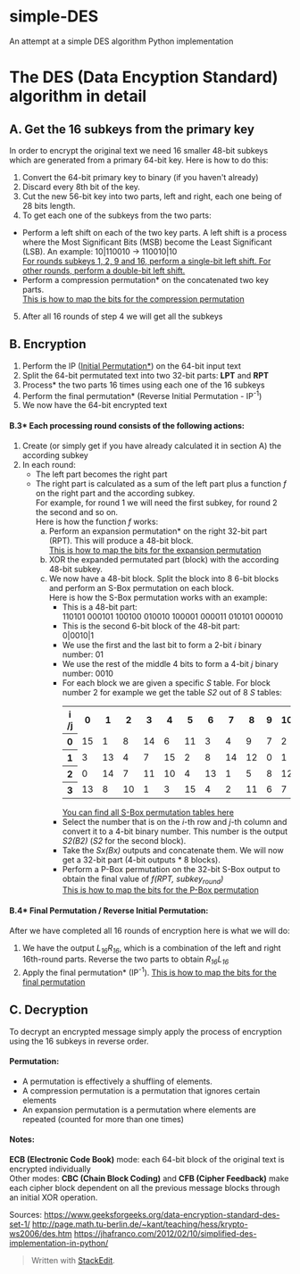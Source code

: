 # simple-DES
An attempt at a simple DES algorithm Python implementation

# The DES (Data Encyption Standard) algorithm in detail
## A. Get the 16 subkeys from the primary key
In order to encrypt the original text we need 16 smaller 48-bit subkeys which are generated from a primary 64-bit key.
Here is how to do this:
1. Convert the 64-bit primary key to binary (if you haven't already)
2. Discard every 8th bit of the key.
3. Cut the new 56-bit key into two parts, left and right, each one being of 28 bits length.
4. To get each one of the subkeys from the two parts:
- Perform a left shift on each of the two key parts. A left shift is a process where the Most Significant Bits (MSB) become the Least Significant (LSB).
An example:
10|110010 -> 110010|10<br>
[For rounds subkeys 1, 2, 9 and 16, perform a single-bit left shift.
For other rounds, perform a double-bit left shift.](https://media.geeksforgeeks.org/wp-content/uploads/666-2.png)
- Perform a compression permutation* on the concatenated two key parts.<br>
[This is how to map the bits for the compression permutation](https://media.geeksforgeeks.org/wp-content/uploads/777.png)
5. After all 16 rounds of step 4 we will get all the subkeys

## B. Encryption
1. Perform the IP ([Initial Permutation*](https://media.geeksforgeeks.org/wp-content/uploads/444-3.png)) on the 64-bit input text
2. Split the 64-bit permutated text into two 32-bit parts: **LPT** and **RPT**
3. Process* the two parts 16 times using each one of the 16 subkeys
4. Perform the final permutation* (Reverse Initial Permutation - IP<sup>-1</sup>)
5. We now have the 64-bit encrypted text 

#### B.3* Each processing round consists of the following actions:
<ol>
<li>Create (or simply get if you have already calculated it in section A) the according subkey</li>
<li>
In each round:
<ul>
<li>The left part becomes the right part</li>
<li>The right part is calculated as a sum of the left part plus a function <i>f</i> on the right part and the according subkey. <br>
For example, for round 1 we will need the first subkey, for round 2 the second and so on. <br>
Here is how the function <i>f</i> works:
<ol type='a'>
<li>Perform an expansion permutation* on the right 32-bit part (RPT). This will produce a 48-bit block. <br>
<a href="https://www.tutorialspoint.com/cryptography/images/des_specification.jpg">This is how to map the bits for the expansion permutation</a>
</li>
<li>XOR the expanded permutated part (block) with the according 48-bit subkey.</li>
<li>We now have a 48-bit block. Split the block into 8 6-bit blocks and perform an S-Box permutation on each block. <br>
Here  is how the S-Box permutation works with an example:
<ul>
<li>This is a 48-bit part:<br>
110101 000101 100100 010010 100001 000011 010101 000010</li>
<li>This is the second 6-bit block of the 48-bit part:<br>
0|0010|1 <br></li>
<li>We use the first and the last bit to form a 2-bit <i>i</i> binary number: 01</li>
<li>We use the rest of the middle 4 bits to form a 4-bit <i>j</i> binary number: 0010</li>
<li>For each block we are given a specific <i>S</i> table. For block number 2 for example we get the table <i>S2</i> out of 8 <i>S</i> tables:
<table>
<tr>
<th>i /j</th>
<th>0</th>
<th>1</th>
<th>2</th>
<th>3</th>
<th>4</th>
<th>5</th>
<th>6</th>
<th>7</th>
<th>8</th>
<th>9</th>
<th>10</th>
<th>11</th>
<th>12</th>
<th>13</th>
<th>14</th>
<th>15</th>
</tr>
<tr>
<th>0</th>
<td>15</td>
<td>1</td>
<td>8</td>
<td>14</td>
<td>6</td>
<td>11</td>
<td>3</td>
<td>4</td>
<td>9</td>
<td>7</td>
<td>2</td>
<td>13</td>
<td>12</td>
<td>0</td>
<td>5</td>
<td>10</td>
</tr>
<tr>
<th>1</th>
<td>3</td>
<td>13</td>
<td>4</td>
<td>7</td>
<td>15</td>
<td>2</td>
<td>8</td>
<td>14</td>
<td>12</td>
<td>0</td>
<td>1</td>
<td>10</td>
<td>6</td>
<td>9</td>
<td>11</td>
<td>5</td>
</tr>
<tr>
<th>2</th>
<td>0</td>
<td>14</td>
<td>7</td>
<td>11</td>
<td>10</td>
<td>4</td>
<td>13</td>
<td>1</td>
<td>5</td>
<td>8</td>
<td>12</td>
<td>6</td>
<td>9</td>
<td>3</td>
<td>2</td>
<td>15</td>
</tr>
<tr>
<th>3</th>
<td>13</td>
<td>8</td>
<td>10</td>
<td>1</td>
<td>3</td>
<td>15</td>
<td>4</td>
<td>2</td>
<td>11</td>
<td>6</td>
<td>7</td>
<td>12</td>
<td>0</td>
<td>5</td>
<td>14</td>
<td>9</td>
</tr>
</table>
<a href="https://upload.wikimedia.org/wikipedia/commons/4/44/DES_S-box.jpg">You can find all S-Box permutation tables here</a></li>
<li>Select the number that is on the <i>i</i>-th row and <i>j</i>-th column and convert it to a 4-bit binary number. This number is the output <i>S2(B2)</i> (<i>S2</i> for the second block). <br>
</li>
<li>Take the <i>Sx(Bx)</i> outputs and concatenate them. We will now get a 32-bit part (4-bit outputs * 8 blocks). </li>
<li>Perform a P-Box permutation on the 32-bit S-Box output to obtain the final value of <i>f(RPT, subkey<sub>round</sub>)</i> <br>
<a href="https://image3.slideserve.com/5813050/p-box-l.jpg">This is how to map the bits for the P-Box permutation</a>
</li>
</ul>
</li>
</ol>
</li>
</ul>
</li>
</ol>

#### B.4* Final Permutation / Reverse Initial Permutation:
After we have completed all 16 rounds of encryption here is what we will do:
1. We have the output *L<sub>16</sub>R<sub>16</sub>*, which is a combination of the left and right 16th-round parts.
Reverse the two parts to obtain *R<sub>16</sub>L<sub>16</sub>*
2. Apply the final permutation* (IP<sup>-1</sup>).
[This is how to map the bits for the final permutation](https://www.researchgate.net/profile/Professor_Fahim_Akhter/publication/270680867/figure/tbl2/AS:642486745714688@1530192185514/nverse-Initial-Permutation-IP-1-13.png)

## C. Decryption
To decrypt an encrypted message simply apply the process of encryption using the 16 subkeys in reverse order.

#### Permutation:
- A permutation is effectively a shuffling of elements. 
- A compression permutation is a permutation that ignores certain elements
- An expansion permutation is a permutation where elements are repeated (counted for more than one times)

#### Notes:
**ECB (Electronic Code Book)** mode: each 64-bit block of the original text is encrypted individually <br>
Other modes: **CBC (Chain Block Coding)** and **CFB (Cipher Feedback)** make each cipher block dependent on all the previous message blocks through an initial XOR operation.

Sources:
https://www.geeksforgeeks.org/data-encryption-standard-des-set-1/
http://page.math.tu-berlin.de/~kant/teaching/hess/krypto-ws2006/des.htm
https://jhafranco.com/2012/02/10/simplified-des-implementation-in-python/

> Written with [StackEdit](https://stackedit.io/).
